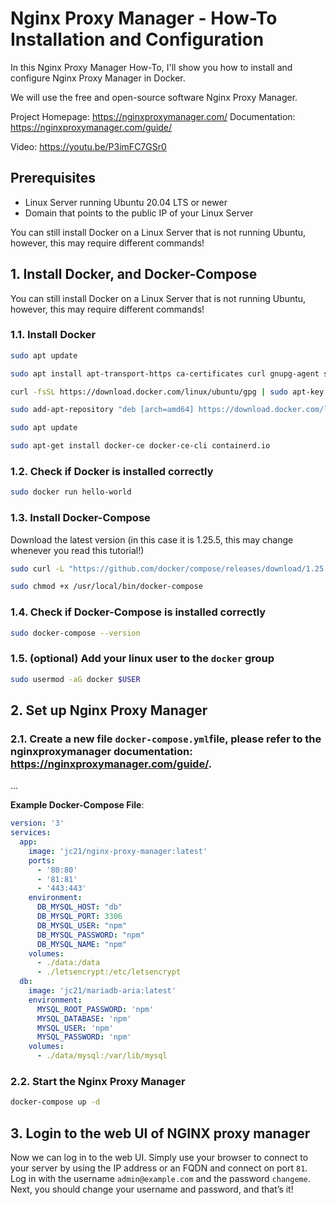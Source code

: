 # Nginx Proxy Manager - How-To Installation and Configuration
In this Nginx Proxy Manager How-To, I'll show you how to install and configure Nginx Proxy Manager in Docker.

We will use the free and open-source software Nginx Proxy Manager.


Project Homepage: https://nginxproxymanager.com/
Documentation: https://nginxproxymanager.com/guide/

Video: https://youtu.be/P3imFC7GSr0

## Prerequisites

- Linux Server running Ubuntu 20.04 LTS or newer
- Domain that points to the public IP of your Linux Server

You can still install Docker on a Linux Server that is not running Ubuntu, however, this may require different commands!

## 1. Install Docker, and Docker-Compose

You can still install Docker on a Linux Server that is not running Ubuntu, however, this may require different commands!

### 1.1. Install Docker
```bash
sudo apt update

sudo apt install apt-transport-https ca-certificates curl gnupg-agent software-properties-common

curl -fsSL https://download.docker.com/linux/ubuntu/gpg | sudo apt-key add -

sudo add-apt-repository "deb [arch=amd64] https://download.docker.com/linux/ubuntu $(lsb_release -cs) stable"

sudo apt update

sudo apt-get install docker-ce docker-ce-cli containerd.io
```

### 1.2. Check if Docker is installed correctly
```bash
sudo docker run hello-world
```

### 1.3. Install Docker-Compose

Download the latest version (in this case it is 1.25.5, this may change whenever you read this tutorial!)

```bash
sudo curl -L "https://github.com/docker/compose/releases/download/1.25.5/docker-compose-$(uname -s)-$(uname -m)" -o /usr/local/bin/docker-compose

sudo chmod +x /usr/local/bin/docker-compose
```

### 1.4. Check if Docker-Compose is installed correctly
```bash
sudo docker-compose --version
```

### 1.5. (optional) Add your linux user to the `docker` group
```bash
sudo usermod -aG docker $USER
```

## 2. Set up Nginx Proxy Manager

### 2.1. Create a new file `docker-compose.yml`file, please refer to the nginxproxymanager documentation: https://nginxproxymanager.com/guide/.

...

**Example Docker-Compose File**:
```yml
version: '3'
services:
  app:
    image: 'jc21/nginx-proxy-manager:latest'
    ports:
      - '80:80'
      - '81:81'
      - '443:443'
    environment:
      DB_MYSQL_HOST: "db"
      DB_MYSQL_PORT: 3306
      DB_MYSQL_USER: "npm"
      DB_MYSQL_PASSWORD: "npm"
      DB_MYSQL_NAME: "npm"
    volumes:
      - ./data:/data
      - ./letsencrypt:/etc/letsencrypt
  db:
    image: 'jc21/mariadb-aria:latest'
    environment:
      MYSQL_ROOT_PASSWORD: 'npm'
      MYSQL_DATABASE: 'npm'
      MYSQL_USER: 'npm'
      MYSQL_PASSWORD: 'npm'
    volumes:
      - ./data/mysql:/var/lib/mysql
```

### 2.2. Start the Nginx Proxy Manager

```bash
docker-compose up -d
```

## 3. Login to the web UI of NGINX proxy manager

Now we can log in to the web UI. Simply use your browser to connect to your server by using the IP address or an FQDN and connect on port `81`. Log in with the username `admin@example.com` and the password `changeme`. Next, you should change your username and password, and that’s it!


